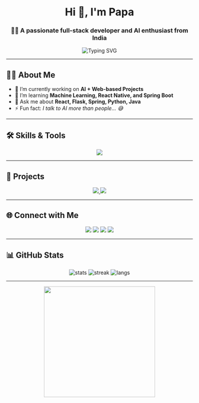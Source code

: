 <!-- GitHub Profile README Template -->

<h1 align="center">Hi 👋, I'm Papa</h1>
<h3 align="center">👨‍💻 A passionate full-stack developer and AI enthusiast from India</h3>

<p align="center">
  <img src="https://readme-typing-svg.demolab.com?font=Fira+Code&duration=3000&pause=1000&color=00FF84&center=true&vCenter=true&width=435&lines=Welcome+to+my+GitHub!;I+love+coding+and+solving+problems;Always+learning+new+things!" alt="Typing SVG" />
</p>

---

## 🧑‍💻 About Me
- 🔭 I’m currently working on **AI + Web-based Projects**
- 🌱 I’m learning **Machine Learning, React Native, and Spring Boot**
- 💬 Ask me about **React, Flask, Spring, Python, Java**
- ⚡ Fun fact: *I talk to AI more than people... 😅*

---

## 🛠️ Skills & Tools

<p align="center">
  <img src="https://skillicons.dev/icons?i=java,python,javascript,html,css,react,nodejs,flask,mongodb,mysql,git,github" />
</p>

---

## 📂 Projects

<div align="center">
  <a href="https://github.com/yourusername/project1">
    <img src="https://github-readme-stats.vercel.app/api/pin/?username=yourusername&repo=project1&theme=tokyonight" />
  </a>
  <a href="https://github.com/yourusername/project2">
    <img src="https://github-readme-stats.vercel.app/api/pin/?username=yourusername&repo=project2&theme=tokyonight" />
  </a>
</div>

---

## 🌐 Connect with Me

<p align="center">
  <a href="https://linkedin.com/in/yourprofile"><img src="https://img.shields.io/badge/-LinkedIn-blue?style=for-the-badge&logo=linkedin" /></a>
  <a href="mailto:yourmail@example.com"><img src="https://img.shields.io/badge/-Gmail-D14836?style=for-the-badge&logo=gmail&logoColor=white" /></a>
  <a href="https://twitter.com/yourhandle"><img src="https://img.shields.io/badge/-Twitter-1DA1F2?style=for-the-badge&logo=twitter&logoColor=white" /></a>
  <a href="https://www.instagram.com/yourhandle"><img src="https://img.shields.io/badge/-Instagram-E4405F?style=for-the-badge&logo=instagram&logoColor=white" /></a>
</p>

---

## 📊 GitHub Stats

<div align="center">
  <img src="https://github-readme-stats.vercel.app/api?username=yourusername&show_icons=true&theme=radical" alt="stats" />
  <img src="https://github-readme-streak-stats.herokuapp.com?user=yourusername&theme=radical" alt="streak" />
  <img src="https://github-readme-stats.vercel.app/api/top-langs/?username=yourusername&layout=compact&theme=radical" alt="langs" />
</div>

---

<!-- Optional: Animation -->
<p align="center">
  <img src="https://media.giphy.com/media/qgQUggAC3Pfv687qPC/giphy.gif" width="300" />
</p>

